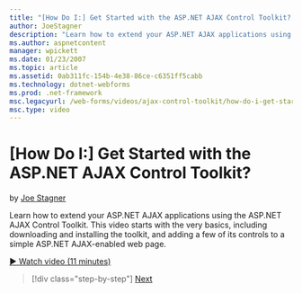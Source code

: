 ```yaml
---
title: "[How Do I:] Get Started with the ASP.NET AJAX Control Toolkit? | Microsoft Docs"
author: JoeStagner
description: "Learn how to extend your ASP.NET AJAX applications using the ASP.NET AJAX Control Toolkit. This video starts with the very basics, including downloading and..."
ms.author: aspnetcontent
manager: wpickett
ms.date: 01/23/2007
ms.topic: article
ms.assetid: 0ab311fc-154b-4e38-86ce-c6351ff5cabb
ms.technology: dotnet-webforms
ms.prod: .net-framework
msc.legacyurl: /web-forms/videos/ajax-control-toolkit/how-do-i-get-started-with-the-aspnet-ajax-control-toolkit
msc.type: video
---
```

[How Do I:] Get Started with the ASP.NET AJAX Control Toolkit?
====================
by [Joe Stagner](https://github.com/JoeStagner)

Learn how to extend your ASP.NET AJAX applications using the ASP.NET AJAX Control Toolkit. This video starts with the very basics, including downloading and installing the toolkit, and adding a few of its controls to a simple ASP.NET AJAX-enabled web page.

[&#9654; Watch video (11 minutes)](https://channel9.msdn.com/Blogs/ASP-NET-Site-Videos/how-do-i-get-started-with-the-aspnet-ajax-control-toolkit)

>[!div class="step-by-step"]
[Next](how-do-i-use-the-aspnet-ajax-cascadingdropdown-control-extender.md)